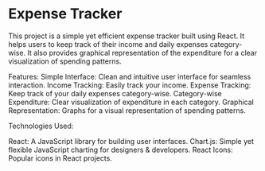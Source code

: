 # Expense Tracker

This project is a simple yet efficient expense tracker built using React. It helps users to keep track of their income and daily expenses category-wise. It also provides graphical representation of the expenditure for a clear visualization of spending patterns.

Features:
Simple Interface: Clean and intuitive user interface for seamless interaction.
Income Tracking: Easily track your income.
Expense Tracking: Keep track of your daily expenses category-wise.
Category-wise Expenditure: Clear visualization of expenditure in each category.
Graphical Representation: Graphs for a visual representation of spending patterns.


Technologies Used:

React: A JavaScript library for building user interfaces.
Chart.js: Simple yet flexible JavaScript charting for designers & developers.
React Icons: Popular icons in React projects.